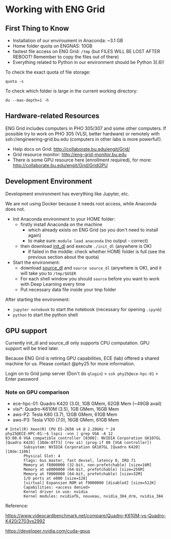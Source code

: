 # Working with ENG Grid

## First Thing to Know

- Installation of our enviroument in Anaconda: ~3.1 GB
- Home folder quota on ENGNAS: 10GB
- fastest file access on ENG Grid: `/tmp` (but FILES WILL BE LOST AFTER REBOOT! Remember to copy the files out of there)
- Everything related to Python in our environment should be Python 3(.6)!

To check the exact quota of file storage:

```shell
quota -s
```
To check which folder is large in the current working directory:

```shell
du --max-depth=1 -h
```

## Hardware-related Resources

ENG Grid includes computers in PHO 305/307 and some other computers. If possible try to work on PHO 305 (VLSI, better hardware) or remotely with ssh://engineering-grid.bu.edu (computers in other labs is more powerful!).

- Help docs on Grid: http://collaborate.bu.edu/engit/Grid/
- Grid resource monitor: http://eng-grid-monitor.bu.edu
- There is some GPU resource here (enrollment required), for more: http://collaborate.bu.edu/engit/Grid/GridGPU

## Development Environment

Development environment has everything like Jupyter, etc.

We are not using Docker because it needs root access, while Anaconda does not.

- Init Anaconda environment to your HOME folder:
   - firstly install Anaconda on the machine
      - which already exists on ENG Grid (so you don't need to install again)
      - to make sure: `module load anaconda` (no output - correct)
   - then download [init_dl](init_dl) and execute `./init_dl` (anywhere is OK)
      - If failed in the middle: check whether HOME folder is full (see the previous section about the quota)
- Start the environment:
   - download [source_dl](source_dl) and `source source_dl` (anywhere is OK), and it will take you to `/tmp/$USER`
   - For each shell window you should `source` before you want to work with Deep Learning every time
   - Put necessary data file inside your tmp folder

After starting the environment:

- `jupyter notebook` to start the notebook (necessary for opening `.ipynb`)
- `python` to start the python shell

## GPU support

Currently init_dl and source_dl only supports CPU computation. GPU support will be tried later.

Because ENG Grid is retiring GPU capabilities, ECE (lab) offered a shared machine for us. Please contact @phy25 for more information.

Login on to Grid jump server (Don't do `qlogin`) > `ssh phy25@ece-hpc-01` > Enter password

### Note on GPU comparison

- ece-hpc-01: Quadro K420 (3.0), 1GB GMem, 62GB Mem (~49GB avail)
- vlsi*: Quadro-K610M (3.5), 1GB GMem, 16GB Mem
- aws-P2: Tesla K80 (3.7), 12GB GMem, 61GB Mem
- aws-P3: Tesla V100 (7.0), 16GB GMem, 61GB Mem

```shell
# Intel(R) Xeon(R) CPU E5-2650 v4 @ 2.20GHz * 24
phy25@ECE-HPC-01:~$ lspci -vnn | grep VGA -A 12
03:00.0 VGA compatible controller [0300]: NVIDIA Corporation GK107GL [Quadro K420] [10de:0ff3] (rev a1) (prog-if 00 [VGA controller])
        Subsystem: NVIDIA Corporation GK107GL [Quadro K420] [10de:1106]
        Physical Slot: 4
        Flags: bus master, fast devsel, latency 0, IRQ 71
        Memory at f8000000 (32-bit, non-prefetchable) [size=16M]
        Memory at e0000000 (64-bit, prefetchable) [size=256M]
        Memory at f0000000 (64-bit, prefetchable) [size=32M]
        I/O ports at e000 [size=128]
        [virtual] Expansion ROM at f9000000 [disabled] [size=512K]
        Capabilities: <access denied>
        Kernel driver in use: nvidia
        Kernel modules: nvidiafb, nouveau, nvidia_384_drm, nvidia_384
```

Reference:

https://www.videocardbenchmark.net/compare/Quadro-K610M-vs-Quadro-K420/2703vs2992

https://developer.nvidia.com/cuda-gpus

